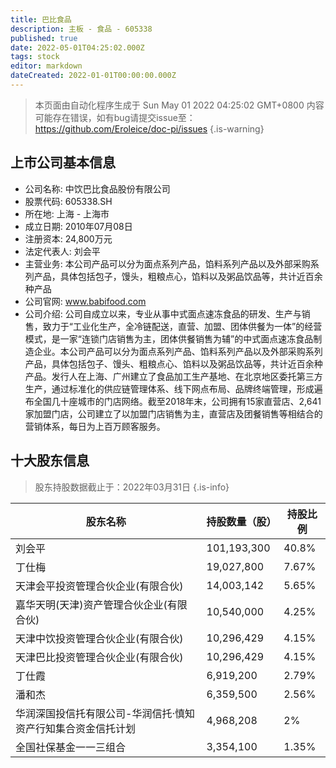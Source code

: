 ```yaml
---
title: 巴比食品
description: 主板 - 食品 - 605338
published: true
date: 2022-05-01T04:25:02.000Z
tags: stock
editor: markdown
dateCreated: 2022-01-01T00:00:00.000Z
---
```


> 本页面由自动化程序生成于 Sun May 01 2022 04:25:02 GMT+0800
> 内容可能存在错误，如有bug请提交issue至：https://github.com/Eroleice/doc-pi/issues
{.is-warning}

## 上市公司基本信息
- 公司名称: 中饮巴比食品股份有限公司
- 股票代码: 605338.SH
- 所在地: 上海 - 上海市
- 成立日期: 2010年07月08日
- 注册资本: 24,800万元
- 法定代表人: 刘会平
- 主营业务: 本公司产品可以分为面点系列产品，馅料系列产品以及外部采购系列产品，具体包括包子，馒头，粗粮点心，馅料以及粥品饮品等，共计近百余种产品
- 公司官网: www.babifood.com
- 公司介绍: 公司自成立以来，专业从事中式面点速冻食品的研发、生产与销售，致力于“工业化生产，全冷链配送，直营、加盟、团体供餐为一体”的经营模式，是一家“连锁门店销售为主，团体供餐销售为辅”的中式面点速冻食品制造企业。本公司产品可以分为面点系列产品、馅料系列产品以及外部采购系列产品，具体包括包子、馒头、粗粮点心、馅料以及粥品饮品等，共计近百余种产品。发行人在上海、广州建立了食品加工生产基地、在北京地区委托第三方生产，通过标准化的供应链管理体系、线下网点布局、品牌终端管理，形成遍布全国几十座城市的门店网络。截至2018年末，公司拥有15家直营店、2,641家加盟门店，公司建立了以加盟门店销售为主，直营店及团餐销售等相结合的营销体系，每日为上百万顾客服务。


## 十大股东信息
> 股东持股数据截止于：2022年03月31日
{.is-info}

| 股东名称 | 持股数量（股） | 持股比例 |
| --- | --- | --- |
| 刘会平 | 101,193,300 | 40.8% |
| 丁仕梅 | 19,027,800 | 7.67% |
| 天津会平投资管理合伙企业(有限合伙) | 14,003,142 | 5.65% |
| 嘉华天明(天津)资产管理合伙企业(有限合伙) | 10,540,000 | 4.25% |
| 天津中饮投资管理合伙企业(有限合伙) | 10,296,429 | 4.15% |
| 天津巴比投资管理合伙企业(有限合伙) | 10,296,429 | 4.15% |
| 丁仕霞 | 6,919,200 | 2.79% |
| 潘和杰 | 6,359,500 | 2.56% |
| 华润深国投信托有限公司-华润信托·慎知资产行知集合资金信托计划 | 4,968,208 | 2% |
| 全国社保基金一一三组合 | 3,354,100 | 1.35% |




